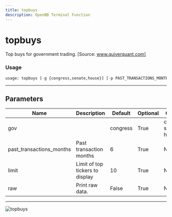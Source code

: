 ```yaml
---
title: topbuys
description: OpenBB Terminal Function
---
```


# topbuys

Top buys for government trading. [Source: www.quiverquant.com]

### Usage 
```python
usage: topbuys [-g {congress,senate,house}] [-p PAST_TRANSACTIONS_MONTHS] [-l LIMIT] [--raw]
```

---
## Parameters

| Name | Description | Default | Optional | Choices |
| ---- | ----------- | ------- | -------- | ------- |
| gov |  | congress | True | congress, senate, house |
| past_transactions_months | Past transaction months | 6 | True | None |
| limit | Limit of top tickers to display | 10 | True | None |
| raw | Print raw data. | False | True | None |


---
![topbuys](https://user-images.githubusercontent.com/46355364/154266344-944b0c5b-f7b0-4fdb-a020-a93565f6c13c.png)

